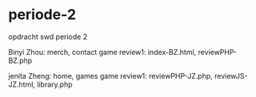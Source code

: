 # periode-2
opdracht swd periode 2

Binyi Zhou: merch, contact
    game review1: index-BZ.html, reviewPHP-BZ.php

jenita Zheng: home, games
    game review1: reviewPHP-JZ.php, reviewJS-JZ.html, library.php

